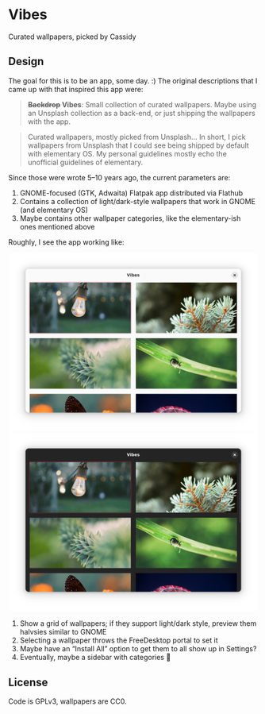 # Vibes

Curated wallpapers, picked by Cassidy

## Design

The goal for this is to be an app, some day. :) The original descriptions that I came up with that inspired this app were:

>**~~Backdrop~~ Vibes**: Small collection of curated wallpapers. Maybe using an Unsplash collection as a back-end, or just shipping the wallpapers with the app.

>Curated wallpapers, mostly picked from Unsplash… In short, I pick wallpapers from Unsplash that I could see being shipped by default with elementary OS. My personal guidelines mostly echo the unofficial guidelines of elementary.

Since those were wrote 5–10 years ago, the current parameters are:

1. GNOME-focused (GTK, Adwaita) Flatpak app distributed via Flathub
2. Contains a collection of light/dark-style wallpapers that work in GNOME (and elementary OS)
3. Maybe contains other wallpaper categories, like the elementary-ish ones mentioned above

Roughly, I see the app working like:

![Light](data/screenshots/light.png#gh-light-mode-only)
![Dark](data/screenshots/dark.png#gh-dark-mode-only)

1. Show a grid of wallpapers; if they support light/dark style, preview them halvsies similar to GNOME
2. Selecting a wallpaper throws the FreeDesktop portal to set it
3. Maybe have an “Install All” option to get them to all show up in Settings?
4. Eventually, maybe a sidebar with categories 🤷

## License

Code is GPLv3, wallpapers are CC0.
